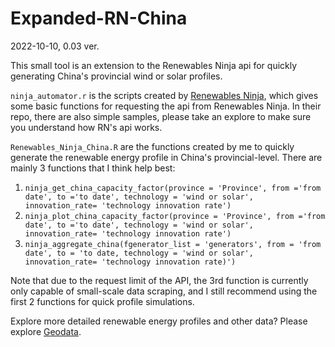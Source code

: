 # Expanded-RN-China

2022-10-10, 0.03 ver.

This small tool is an extension to the Renewables Ninja api for quickly generating China's provincial wind or solar profiles.

`ninja_automator.r` is the scripts created by [Renewables Ninja](https://github.com/renewables-ninja/ninja_automator), which gives some basic functions for requesting the api from Renewables Ninja. In their repo, there are also simple samples, please take an explore to make sure you understand how RN's api works.

`Renewables_Ninja_China.R` are the functions created by me to quickly generate the renewable energy profile in China's provincial-level. There are mainly 3 functions that I think help best:

1. `ninja_get_china_capacity_factor(province = 'Province', from ='from date', to ='to date', technology = 'wind or solar', innovation_rate= 'technology innovation rate')`
2. `ninja_plot_china_capacity_factor(province = 'Province', from ='from date', to ='to date', technology = 'wind or solar', innovation_rate= 'technology innovation rate')`
3. `ninja_aggregate_china(fgenerator_list = 'generators', from = 'from date', to = 'to date, technology = 'wind or solar', innovation_rate= 'technology innovation rate)')`

Note that due to the request limit of the API, the 3rd function is currently only capable of small-scale data scraping, and I still recommend using the first 2 functions for quick profile simulations.

Explore more detailed renewable energy profiles and other data? Please explore [Geodata](https://github.com/GeodataTools/geodata).
